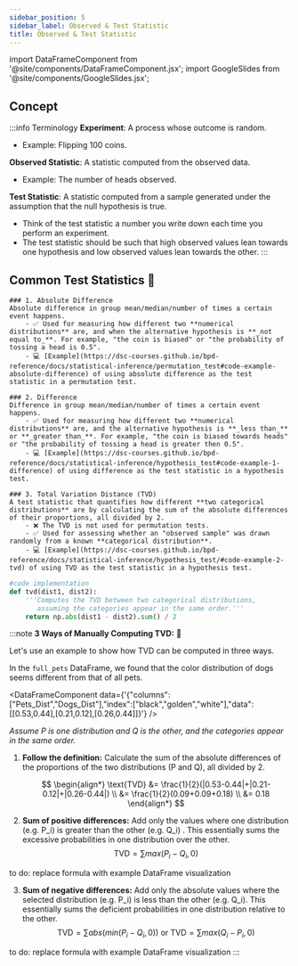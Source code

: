 ```yaml
---
sidebar_position: 5
sidebar_label: Observed & Test Statistic
title: Observed & Test Statistic
---
```


import DataFrameComponent from '@site/components/DataFrameComponent.jsx';
import GoogleSlides from '@site/components/GoogleSlides.jsx';

## Concept

:::info Terminology
**Experiment**: A process whose outcome is random.

- Example: Flipping 100 coins.

**Observed Statistic**: A statistic computed from the observed data.
- Example: The number of heads observed.

**Test Statistic**: A statistic computed from a sample generated under the assumption that the null hypothesis is true.
- Think of the test statistic a number you write down each time you perform an experiment.
- The test statistic should be such that high observed values lean towards one hypothesis and low observed values lean towards the other.
:::
## Common Test Statistics 🌟

    ### 1. Absolute Difference 
    Absolute difference in group mean/median/number of times a certain event happens.
        - ✅ Used for measuring how different two **numerical distributions** are, and when the alternative hypothesis is **_not equal to_**. For example, "the coin is biased" or "the probability of tossing a head is 0.5".
        - 💻 [Example](https://dsc-courses.github.io/bpd-reference/docs/statistical-inference/permutation_test#code-example-absolute-difference) of using absolute difference as the test statistic in a permutation test.

    ### 2. Difference 
    Difference in group mean/median/number of times a certain event happens.
        - ✅ Used for measuring how different two **numerical distributions** are, and the alternative hypothesis is **_less than_** or **_greater than_**. For example, "the coin is biased towards heads" or "the probability of tossing a head is greater then 0.5".
        - 💻 [Example](https://dsc-courses.github.io/bpd-reference/docs/statistical-inference/hypothesis_test#code-example-1-difference) of using difference as the test statistic in a hypothesis test.

    ### 3. Total Variation Distance (TVD) 
    A test statistic that quantifies how different **two categorical distributions** are by calculating the sum of the absolute differences of their proportions, all divided by 2.
        - ❌️ The TVD is not used for permutation tests.
        - ✅ Used for assessing whether an "observed sample" was drawn randomly from a known **categorical distribution**.
        - 💻 [Example](https://dsc-courses.github.io/bpd-reference/docs/statistical-inference/hypothesis_test/#code-example-2-tvd) of using TVD as the test statistic in a hypothesis test.

```python
#code implementation
def tvd(dist1, dist2):
    '''Computes the TVD between two categorical distributions, 
       assuming the categories appear in the same order.'''
    return np.abs(dist1 - dist2).sum() / 2
```

:::note
**3 Ways of Manually Computing TVD:** 🧮

Let's use an example to show how TVD can be computed in three ways.

In the `full_pets` DataFrame, we found that the color distribution of dogs seems different from that of all pets.

<DataFrameComponent data={'{"columns":["Pets_Dist","Dogs_Dist"],"index":["black","golden","white"],"data":[[0.53,0.44],[0.21,0.12],[0.26,0.44]]}'} />

*Assume $P$ is one distribution and $Q$ is the other, and the categories appear in the same order.*
1. **Follow the definition:** Calculate the sum of the absolute differences of the proportions of the two distributions (P and Q), all divided by 2. 

    $$
    \begin{align*} 
    \text{TVD}
    &= \frac{1}{2}(|0.53-0.44|+|0.21-0.12|+|0.26-0.44|) \\
    &= \frac{1}{2}(0.09+0.09+0.18) \\
    &= 0.18
    \end{align*} 
    $$

2. **Sum of positive differences:** Add only the values where one distribution (e.g. P_i) is greater than the other (e.g. Q_i) . This essentially sums the excessive probabilities in one distribution over the other. \
$$\text{TVD}=\sum max(P_i-Q_i,0)$$

to do: replace formula with example DataFrame visualization

3. **Sum of negative differences:** Add only the absolute values where the selected distribution (e.g. P_i) is less than the other (e.g. Q_i). This essentially sums the deficient probabilities in one distribution relative to the other. \
$$\text{TVD}=\sum abs(min(P_i-Q_i,0)) \ \text{or} \ \text{TVD}=\sum max(Q_i-P_i,0)$$

to do: replace formula with example DataFrame visualization
:::




